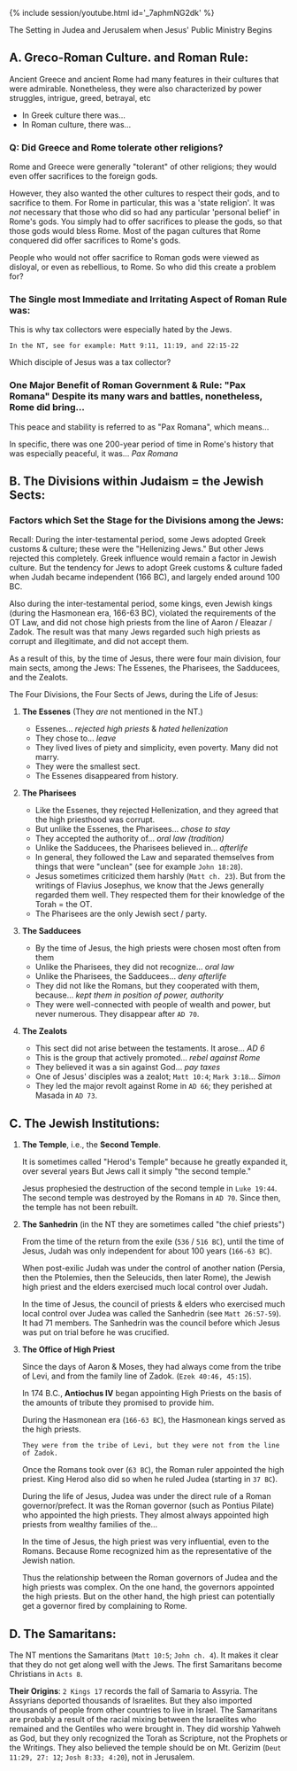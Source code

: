 
{% include session/youtube.html id='_7aphmNG2dk' %}

The Setting in Judea and Jerusalem when Jesus' Public Ministry Begins

## A. Greco-Roman Culture. and Roman Rule:

Ancient Greece and ancient Rome had many features in their cultures that were admirable. Nonetheless, they were also characterized by power struggles, intrigue, greed, betrayal, etc

- In Greek culture there was…
- In Roman culture, there was…

### Q: Did Greece and Rome tolerate other religions?

Rome and Greece were generally "tolerant" of other religions; they would even offer sacrifices to the foreign gods.

However, they also wanted the other cultures to respect their gods, and to sacrifice to them.  For Rome in particular, this was a 'state religion'. It was _not_ necessary that those who did so had any particular 'personal belief' in Rome's gods. You simply had to offer sacrifices to please  the gods, so that those gods would bless Rome. Most of the pagan cultures that Rome conquered did offer sacrifices to Rome's gods.

People who would not offer sacrifice to Roman gods were viewed as disloyal, or even as rebellious, to Rome. So who did this create a problem for?

### The Single most Immediate and Irritating Aspect of Roman Rule was:

This is why tax collectors were especially hated by the Jews.

```
In the NT, see for example: Matt 9:11, 11:19, and 22:15-22
```

Which disciple of Jesus was a tax collector?

### One Major Benefit of Roman Government & Rule: "Pax Romana" Despite its many wars and battles, nonetheless, Rome did bring…

This peace and stability is referred to as "Pax Romana", which means…

In specific, there was one 200-year period of time in Rome's history that was especially peaceful, it was… _Pax Romana_

## B. The Divisions within Judaism = the Jewish Sects:

### Factors which Set the Stage for the Divisions among the Jews:

Recall: During the inter-testamental period, some Jews adopted Greek customs & culture; these were the "Hellenizing Jews." But other Jews rejected this completely. Greek influence would remain a factor in Jewish culture. But the tendency for Jews to adopt Greek customs & culture faded when Judah became independent (166 BC), and largely ended around 100 BC.

Also during the inter-testamental period, some kings, even Jewish kings (during the Hasmonean era, 166-63 BC), violated the requirements of the OT Law, and did not chose high  priests from the line of Aaron / Eleazar / Zadok. The result was that many Jews regarded such high priests as corrupt and illegitimate, and did not accept them.

As a result of this, by the time of Jesus, there were four main division, four main sects, among the Jews: The Essenes, the Pharisees, the Sadducees, and the Zealots.

The Four Divisions, the Four Sects of Jews, during the Life of Jesus:

1. **The Essenes** (They _are_ not mentioned in the NT.)
   - Essenes… _rejected high priests_ & _hated hellenization_
   - They chose to… _leave_
   - They lived lives of piety and simplicity, even poverty. Many did not marry.
   - They were the smallest sect.
   - The Essenes disappeared from history.

2. **The Pharisees**
   - Like the Essenes, they rejected Hellenization, and they agreed that the high priesthood was corrupt.
   - But unlike the Essenes, the Pharisees… _chose to stay_
   - They accepted the authority of…  _oral law (tradition)_
   - Unlike the Sadducees, the Pharisees believed in… _afterlife_
   - In general, they followed the Law and separated themselves from things that were "unclean" (see for example `John 18:28`).
   - Jesus sometimes criticized them harshly (`Matt ch. 23`). But from the writings of Flavius Josephus, we know that the Jews generally regarded them well. They respected them for their knowledge of the Torah = the OT.
   - The Pharisees are the only Jewish sect / party.

3. **The Sadducees**
   - By the time of Jesus, the high priests were chosen most often from them
   - Unlike the Pharisees, they did not recognize… _oral law_
   - Unlike the Pharisees, the Sadducees… _deny afterlife_
   - They did not like the Romans, but they cooperated with them, because… _kept them in position of power, authority_
   - They were well-connected with people of wealth and power, but never numerous. They disappear after `AD 70`.

4. **The Zealots**
   - This sect did not arise between the testaments. It arose… _AD 6_
   - This is the group that actively promoted… _rebel against Rome_
   - They believed it was a sin against God…  _pay taxes_
   - One of Jesus' disciples was a zealot; `Matt 10:4`; `Mark 3:18`… _Simon_
   - They led the major revolt against Rome in `AD 66`; they perished at Masada in `AD 73`.

## C. The Jewish Institutions:

1. **The Temple**, i.e., the **Second Temple**.

   It is sometimes called "Herod's Temple" because he greatly expanded it, over several years  But Jews call it simply "the second temple."

   Jesus prophesied the destruction of the second temple in `Luke 19:44`. The second temple was destroyed by the Romans in `AD 70`. Since then, the temple has not been rebuilt.

2. **The Sanhedrin** (in the NT they are sometimes called "the chief priests")

   From the time of the return from the exile (`536` / `516 BC`), until the time of Jesus, Judah was only independent for about 100 years (`166-63 BC`).

   When post-exilic Judah was under the control of another nation (Persia, then the Ptolemies, then the Seleucids, then later Rome), the Jewish high priest and the elders exercised much local control over Judah.

   In the time of Jesus, the council of priests & elders who exercised much local control over Judea was called the Sanhedrin (see `Matt 26:57-59`). It had 71 members. The Sanhedrin was the council before which Jesus was put on trial before he was crucified.

3. **The Office of High Priest**

   Since the days of Aaron & Moses, they had always come from the tribe of Levi, and from the family line of Zadok. (`Ezek 40:46, 45:15`).

   In 174 B.C., **Antiochus IV** began appointing High Priests on the basis of the amounts of tribute they promised to provide him.

   During the Hasmonean era (`166-63 BC`), the Hasmonean kings served as the high priests.

   ```
   They were from the tribe of Levi, but they were not from the line of Zadok.
   ```

   Once the Romans took over (`63 BC`), the Roman ruler appointed the high priest. King Herod also did so when he ruled Judea (starting in `37 BC`).

   During the life of Jesus, Judea was under the direct rule of a Roman governor/prefect. It was the Roman governor (such as Pontius Pilate) who appointed the high priests. They almost always appointed high priests from wealthy families of the…

   In the time of Jesus, the high priest was very influential, even to the Romans. Because Rome recognized him as the representative of the Jewish nation.

   Thus the relationship between the Roman governors of Judea and the high priests was complex. On the one hand, the governors appointed the high priests. But on the other hand, the high priest can potentially get a governor fired by complaining to Rome.

## D. The Samaritans:

The NT mentions the Samaritans (`Matt 10:5`; `John ch. 4`). It makes it clear that they do not get along well with the Jews. The first Samaritans become Christians in `Acts 8`.

**Their Origins**: `2 Kings 17` records the fall of Samaria to Assyria. The Assyrians deported thousands of Israelites. But they also imported thousands of people from other countries to live in Israel. The Samaritans are probably a result of the racial mixing between the Israelites who remained and the Gentiles who were brought in. They did worship Yahweh as God, but they only recognized the Torah as Scripture, not the Prophets or the Writings. They also believed the temple should be on Mt. Gerizim (`Deut 11:29, 27: 12`; `Josh 8:33; 4:20`), not in Jerusalem.
